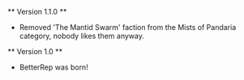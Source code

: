 ** Version 1.1.0 **
* Removed 'The Mantid Swarm' faction from the Mists of Pandaria category, nobody likes them anyway.

** Version 1.0 **
* BetterRep was born!